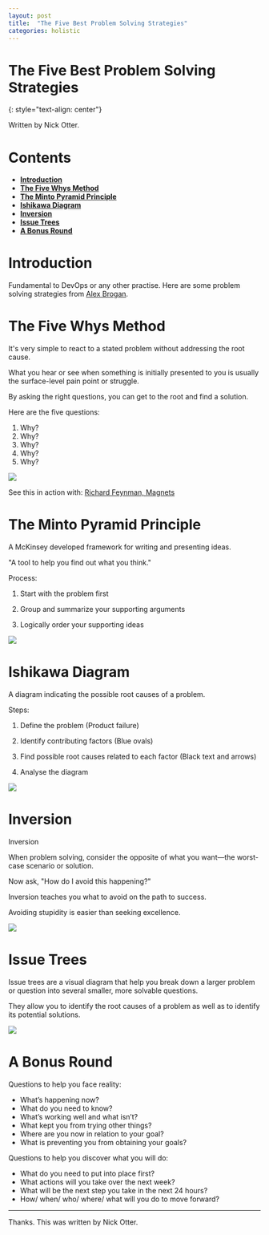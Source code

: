 ```yaml
---
layout: post
title:  "The Five Best Problem Solving Strategies"
categories: holistic
---
```


# The Five Best Problem Solving Strategies
{: style="text-align: center"}

Written by Nick Otter.

# Contents 

- [**Introduction**](#introduction)<br>
- [**The Five Whys Method**](#the-five-whys-method)<br>
- [**The Minto Pyramid Principle**](#the-minto-pyramid-principle)<br>
- [**Ishikawa Diagram**](#ishikawa-diagram)<br>
- [**Inversion**](#inversion)<br>
- [**Issue Trees**](#issue-trees)<br>
- [**A Bonus Round**](#a-bonus-round)<br>

# Introduction

Fundamental to DevOps or any other practise. Here are some problem solving strategies from [Alex Brogan](https://www.linkedin.com/in/alex-brogan?miniProfileUrn=urn%3Ali%3Afs_miniProfile%3AACoAABy3JRkBZiQl71f7RJ7FuE7Xo0JOVgI2zME&lipi=urn%3Ali%3Apage%3Ad_flagship3_feed%3BJ3Kzuc6UTfyAH66A57pjvg%3D%3D).

# The Five Whys Method

It's very simple to react to a stated problem without addressing the root cause.

What you hear or see when something is initially presented to you is usually the surface-level pain point or struggle.

By asking the right questions, you can get to the root and find a solution.

Here are the five questions:

1. Why?
2. Why?
3. Why?
4. Why?
5. Why?

![](/assets/5_whys.jpg)

See this in action with: [Richard Feynman, Magnets](https://www.youtube.com/watch?v=Q1lL-hXO27Q)

# The Minto Pyramid Principle

A McKinsey developed framework for writing and presenting ideas.

"A tool to help you find out what you think."

Process:

1. Start with the problem first

2. Group and summarize your supporting arguments

3. Logically order your supporting ideas

![](/assets/minto_pyramid.png)

# Ishikawa Diagram

A diagram indicating the possible root causes of a problem.

Steps:

1. Define the problem (Product failure)

2. Identify contributing factors (Blue ovals)

3. Find possible root causes related to each factor (Black text and arrows)

4. Analyse the diagram

![](/assets/ishikawa_diagram.png)


# Inversion

Inversion

When problem solving, consider the opposite of what you want—the worst-case scenario or solution. 

Now ask, "How do I avoid this happening?"

Inversion teaches you what to avoid on the path to success. 

Avoiding stupidity is easier than seeking excellence.

![](/assets/inversion.jpg)

# Issue Trees

Issue trees are a visual diagram that help you break down a larger problem or question into several smaller, more solvable questions. 

They allow you to identify the root causes of a problem as well as to identify its potential solutions.

![](/assets/issue_trees.jpg)

# A Bonus Round

Questions to help you face reality:
* What’s happening now? 
* What do you need to know?
* What’s working well and what isn’t? 
* What kept you from trying other things?  
* Where are you now in relation to your goal? 
* What is preventing you from obtaining your goals?

Questions to help you discover what you will do:
* What do you need to put into place first? 
* What actions will you take over the next week? 
* What will be the next step you take in the next 24 hours? 
* How/ when/ who/ where/ what will you do to move forward?

---

Thanks. This was written by Nick Otter.
